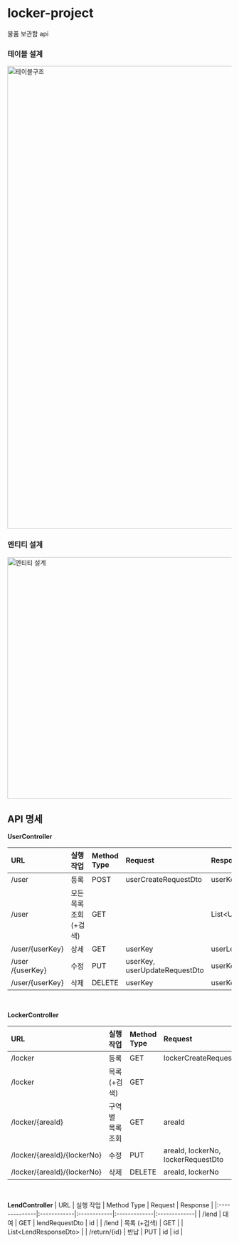 # locker-project
물품 보관함 api

### 테이블 설계
<img width="1039" alt="테이블구조" src="https://user-images.githubusercontent.com/58412521/126139844-29ba164b-83d3-4462-a4d1-12d9f9372d56.png">

### 엔티티 설계
<img width="543" alt="엔티티 설계" src="https://user-images.githubusercontent.com/58412521/127770082-9b307b09-cf95-45c7-a731-7687b1fe04a5.jpg">

## API 명세

**UserController**
  
| URL           | 실행 작업   | Method Type | Request      | Response     |
|:--------------|:------------|:------------|:-------------|:-------------|
| /user           | 등록 | POST  | userCreateRequestDto | userKey |
| /user           | 모든 목록 조회(+검색)| GET    |      |List\<UserResponseDto\>|
| /user/{userKey} | 상세 | GET   | userKey  | userLendResponseDto |  
| /user /{userKey}| 수정 | PUT   | userKey, userUpdateRequestDto | userKey |
| /user/{userKey} | 삭제 | DELETE| userKey | userKey |  

 <br>
  
 **LockerController**
  
| URL           | 실행 작업   | Method Type | Request      | Response     |
|:--------------|:----------- |:------------|:-------------|:-------------|
| /locker       | 등록        | GET   | lockerCreateRequestDto | lockerNo |
| /locker       | 목록 (+검색)       | GET   |      | List\<LockerResponseDto\> |
| /locker/{areaId}| 구역 별 목록 조회 | GET | areaId | List\<LockerResponseDto\> |
| /locker/{areaId}/{lockerNo} | 수정 | PUT   | areaId, lockerNo, lockerRequestDto | lockerNo |
| /locker/{areaId}/{lockerNo} | 삭제 | DELETE| areaId, lockerNo | lockerNo |  
  
 <br>
  
 **LendController**
| URL           | 실행 작업   | Method Type | Request      | Response     |
|:--------------|:------------|:------------|:-------------|:-------------|
| /lend   | 대여       | GET  | lendRequestDto | id |
| /lend   | 목록 (+검색)  | GET  |      | List\<LendResponseDto\> |
| /return/{id} | 반납  | PUT  | id   | id |
